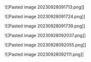 ![[Pasted image 20230928091713.png]]

![[Pasted image 20230928091724.png]]

![[Pasted image 20230928091739.png]]

![[Pasted image 20230928092037.png]]

![[Pasted image 20230928092055.png]]

![[Pasted image 20230928092111.png]]



